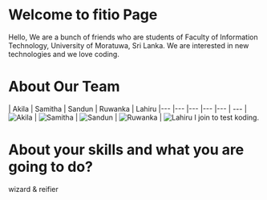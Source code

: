 Welcome to fitio Page
================

Hello, We are a bunch of friends who are students of Faculty of Information Technology, University of Moratuwa, Sri Lanka.
We are interested in new technologies and we love coding.



About Our Team
===========================

| Akila | Samitha | Sandun | Ruwanka | Lahiru
|--- |--- |--- |--- |--- | ---
| ![Akila](https://media.licdn.com/mpr/mpr/shrink_200_200/p/7/005/06d/198/380d5cd.jpg) | ![Samitha](https://media.licdn.com/mpr/mpr/shrink_200_200/p/7/005/08c/262/22146e7.jpg) | ![Sandun](https://media.licdn.com/mpr/mpr/shrink_200_200/p/4/005/050/1b8/207f073.jpg) | ![Ruwanka](https://media.licdn.com/mpr/mpr/shrink_200_200/p/3/005/03b/293/05fbee6.jpg) |
![Lahiru](https://media.licdn.com/mpr/mpr/shrink_200_200/p/3/005/03b/293/05fbee6.jpg)
I join to test koding.

About your skills and what you are going to do?
=======

wizard & reifier

